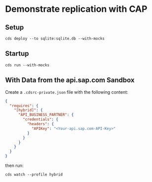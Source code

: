 # Demonstrate replication with CAP

## Setup

```
cds deploy --to sqlite:sqlite.db --with-mocks
```

## Startup

```
cds run --with-mocks
```

## With Data from the api.sap.com Sandbox

Create a `.cdsrc-private.json` file with the following content:

```JSON
{
  "requires": {
    "[hybrid]": {
      "API_BUSINESS_PARTNER": {
        "credentials": {
          "headers": {
            "APIKey": "<Your-api.sap.com-API-Key>"
          }
        }
      }
    }
  }
}
```

then run:

```
cds watch --profile hybrid
```
